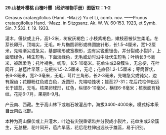 **29.山楂叶樱桃 山楂叶樱（经济植物手册）图版12：1-2**

Cerasus crataegifolius (Hand. -Mazz) Yu et Li, comb. nov. ——Prunus crataegifolius Hand. -Mazz. in Sitzgsanz. Ak. W. W. 60:153. 1923, et Symb. Sin. 7:533. f. 19. 1933.

灌木，偃伏或上升，高1-2米，树皮灰褐色；小枝紫褐色，嫩枝密被伏生柔毛。冬芽长卵形，顶端尖，无毛。叶片椭圆卵形或椭圆披针形，长1.5-4厘米，宽1-2厘米，先端渐尖或急尖，基部楔形或宽楔形，边有尖锐重锯齿，并分裂成小裂片，上面暗绿色，稀生短毛，下面淡绿色，无毛或幼时沿中脉伏生短毛；叶柄长3-5毫米，被疏柔毛；托叶褐色，线形，长5-10毫米。花单生或2朵簇生，无总梗，花叶同开；总苞片早落；花梗长1.5-2.5厘米，无毛；花直径1.2-1.5厘米；萼筒管状，长6-8毫米，宽2-3毫米，无毛，萼片三角形，长2-3毫米，先端急尖或钝尖，边有腺齿；花瓣粉红色或白色，近圆形，先端啮蚀状；雄蕊27-31；花后花柱伸出远长于雄蕊，无毛。核果卵球形，红色，纵径8-10毫米，横径6-8毫米；核表面有稜纹。花期6-7月，果期8-9月。

产云南、西藏。生于高山林下或岩石坡灌丛中，海拔3400-4000米。模式标本采自云南西北部。

本种为高山偃伏或上升灌木，叶边有尖锐重锯齿并分裂成小裂片，花单生或2朵簇生，无总梗，花叶同开，苞片早落，花后花柱伸出远长于雄蕊，易于识别。
